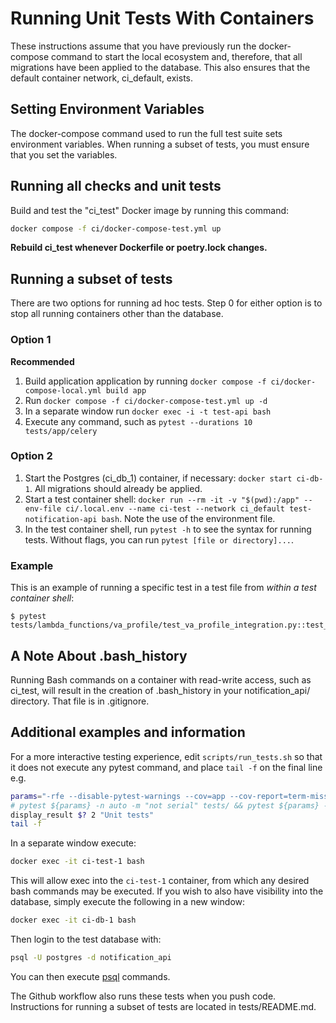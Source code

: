 # Running Unit Tests With Containers

These instructions assume that you have previously run the docker-compose command to start the local ecosystem and, therefore, that all migrations have been applied to the database.  This also ensures that the default container network, ci_default, exists.

## Setting Environment Variables

The docker-compose command used to run the full test suite sets environment variables.  When running a subset of tests, you must ensure that you set the variables.

## Running all checks and unit tests

Build and test the "ci_test" Docker image by running this command:

```bash
docker compose -f ci/docker-compose-test.yml up
```

**Rebuild ci_test whenever Dockerfile or poetry.lock changes.**

## Running a subset of tests

There are two options for running ad hoc tests.  Step 0 for either option is to stop all running containers other than the database.

### Option 1
**Recommended** 

1. Build application application by running `docker compose -f ci/docker-compose-local.yml build app`
2. Run `docker compose -f ci/docker-compose-test.yml up -d`
3. In a separate window run `docker exec -i -t test-api bash`
4. Execute any command, such as `pytest --durations 10 tests/app/celery`


### Option 2

1. Start the Postgres (ci_db_1) container, if necessary: `docker start ci-db-1`.  All migrations should already be applied.
2. Start a test container shell: `docker run --rm -it -v "$(pwd):/app" --env-file ci/.local.env --name ci-test --network ci_default test-notification-api bash`.  Note the use of the environment file.
3. In the test container shell, run `pytest -h` to see the syntax for running tests.  Without flags, you can run `pytest [file or directory]...`.


### Example

This is an example of running a specific test in a test file from *within a test container shell*:

```
$ pytest tests/lambda_functions/va_profile/test_va_profile_integration.py::test_va_profile_cache_exists
```

## A Note About .bash_history

Running Bash commands on a container with read-write access, such as ci_test, will result in the creation of .bash_history in your notification_api/ directory.  That file is in .gitignore.

## Additional examples and information

For a more interactive testing experience, edit `scripts/run_tests.sh` so that it does not execute any pytest command, and place `tail -f` on the final line e.g.
```bash
params="-rfe --disable-pytest-warnings --cov=app --cov-report=term-missing --junitxml=test_results.xml -q"
# pytest ${params} -n auto -m "not serial" tests/ && pytest ${params} -m "serial" tests/
display_result $? 2 "Unit tests"
tail -f

```

In a separate window execute:
```bash
docker exec -it ci-test-1 bash
```

This will allow exec into the `ci-test-1` container, from which any desired bash commands may be executed. If you wish to also have visibility into the database, simply execute the following in a new window:
```bash
docker exec -it ci-db-1 bash
```

Then login to the test database with:
```bash
psql -U postgres -d notification_api
```

You can then execute [psql](https://www.postgresql.org/docs/current/app-psql.html) commands.

The Github workflow also runs these tests when you push code.  Instructions for running a subset of tests are located in tests/README.md.
